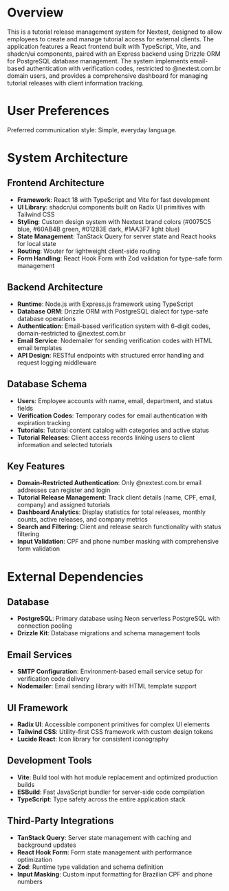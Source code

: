 # Overview

This is a tutorial release management system for Nextest, designed to allow employees to create and manage tutorial access for external clients. The application features a React frontend built with TypeScript, Vite, and shadcn/ui components, paired with an Express backend using Drizzle ORM for PostgreSQL database management. The system implements email-based authentication with verification codes, restricted to @nextest.com.br domain users, and provides a comprehensive dashboard for managing tutorial releases with client information tracking.

# User Preferences

Preferred communication style: Simple, everyday language.

# System Architecture

## Frontend Architecture
- **Framework**: React 18 with TypeScript and Vite for fast development
- **UI Library**: shadcn/ui components built on Radix UI primitives with Tailwind CSS
- **Styling**: Custom design system with Nextest brand colors (#0075C5 blue, #60AB4B green, #01283E dark, #1AA3F7 light blue)
- **State Management**: TanStack Query for server state and React hooks for local state
- **Routing**: Wouter for lightweight client-side routing
- **Form Handling**: React Hook Form with Zod validation for type-safe form management

## Backend Architecture
- **Runtime**: Node.js with Express.js framework using TypeScript
- **Database ORM**: Drizzle ORM with PostgreSQL dialect for type-safe database operations
- **Authentication**: Email-based verification system with 6-digit codes, domain-restricted to @nextest.com.br
- **Email Service**: Nodemailer for sending verification codes with HTML email templates
- **API Design**: RESTful endpoints with structured error handling and request logging middleware

## Database Schema
- **Users**: Employee accounts with name, email, department, and status fields
- **Verification Codes**: Temporary codes for email authentication with expiration tracking
- **Tutorials**: Tutorial content catalog with categories and active status
- **Tutorial Releases**: Client access records linking users to client information and selected tutorials

## Key Features
- **Domain-Restricted Authentication**: Only @nextest.com.br email addresses can register and login
- **Tutorial Release Management**: Track client details (name, CPF, email, company) and assigned tutorials
- **Dashboard Analytics**: Display statistics for total releases, monthly counts, active releases, and company metrics
- **Search and Filtering**: Client and release search functionality with status filtering
- **Input Validation**: CPF and phone number masking with comprehensive form validation

# External Dependencies

## Database
- **PostgreSQL**: Primary database using Neon serverless PostgreSQL with connection pooling
- **Drizzle Kit**: Database migrations and schema management tools

## Email Services
- **SMTP Configuration**: Environment-based email service setup for verification code delivery
- **Nodemailer**: Email sending library with HTML template support

## UI Framework
- **Radix UI**: Accessible component primitives for complex UI elements
- **Tailwind CSS**: Utility-first CSS framework with custom design tokens
- **Lucide React**: Icon library for consistent iconography

## Development Tools
- **Vite**: Build tool with hot module replacement and optimized production builds
- **ESBuild**: Fast JavaScript bundler for server-side code compilation
- **TypeScript**: Type safety across the entire application stack

## Third-Party Integrations
- **TanStack Query**: Server state management with caching and background updates
- **React Hook Form**: Form state management with performance optimization
- **Zod**: Runtime type validation and schema definition
- **Input Masking**: Custom input formatting for Brazilian CPF and phone numbers